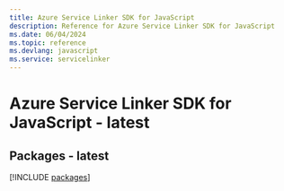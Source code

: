 ```yaml
---
title: Azure Service Linker SDK for JavaScript
description: Reference for Azure Service Linker SDK for JavaScript
ms.date: 06/04/2024
ms.topic: reference
ms.devlang: javascript
ms.service: servicelinker
---
```

# Azure Service Linker SDK for JavaScript - latest
## Packages - latest
[!INCLUDE [packages](service-linker-index.md)]